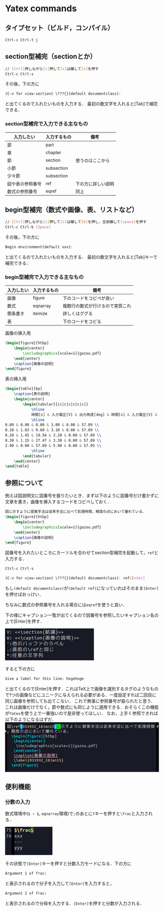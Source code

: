 # Yatex commands

## タイプセット（ビルド，コンパイル）

``` bash
Ctrl-c Ctrl-t j
```
## section型補完（sectionとか）

```bash
// [Ctrl]押しながら[c]押して[c]は離して[s]を押す
Ctrl-c Ctrl-s
```

その後，下の方に

```bash
(C-v for view-section) \???{}(default documentclass):
```

と出てくるので入れたいものを入力する．
最初の数文字を入れると[Tab]で補完できる．

### section型補完で入力できる主なもの

|入力したい | 入力するもの | 備考 |
|---|---|---|
| 部 | part | |
| 章 | chapter | |
| 節 | section | 使うのはここから|
| 小節 | subsection | |
| 少々節 | subsection | |
| 図や表の参照番号 | ref | 下の方に詳しい説明|
| 数式の参照番号 | eqref | 同上 |

## begin型補完（数式や画像、表、リストなど）

```bash
// [Ctrl]押しながら[c]押して[c]は離して[b]を押し，全部離して[space]を押す
Ctrl-c Ctrl-b [Space]
```

その後，下の方に

```bash
Begin environment(default xxx):
```

と出てくるので入れたいものを入力する．
最初の数文字を入れると[Tab]キーで補完できる．

### begin型補完で入力できる主なもの

|入力したい | 入力するもの | 備考 |
|---|---|---|
| 画像 | figure | 下のコードをコピペが良い |
| 数式 | eqnarray | 複数行の数式が行けるので実質これ|
| 箇条書き | itemize | 詳しくはググる|
| 表 | | 下のコードをコピる|


画像の挿入用

```tex
\begin{figure}[htbp]
	\begin{center}
		\includegraphics[scale=1]{gazou.pdf}
	\end{center}
	\caption{画像の説明}
\end{figure}
```

表の挿入用

```tex
\begin{table}[bp]
	\caption{表の説明}
	\begin{center}
  		\begin{tabular}{|c|c|c|c|c|c|}
  			\hline
			時間[s] & 入力電圧[V] & 出力角度[deg] & 時間[s] & 入力電圧[V] & 出力角度[deg]\\ 
  			\hline
0.00 & 0.00 & 0.00 & 3.00 & 0.00 & 57.89 \\
0.10 & 1.83 & 9.60 & 3.10 & 0.00 & 57.89 \\
0.20 & 1.45 & 19.56 & 3.20 & 0.00 & 57.89 \\
0.30 & 1.15 & 27.47 & 3.30 & 0.00 & 57.89 \\
2.90 & 0.00 & 57.89 & 5.90 & 0.00 & 57.95 \\
			\hline
 		\end{tabular}
	\end{center}
\end{table}
```

## 参照について
例えば図説明文に図番号を振りたいとき．まず以下のように図番号だけ書かずに文章を書き，画像を挿入するコードをコピペしておく．

```tex
図に示すように提案手法は従来手法に比べて処理時間，精度の点において優れている．
\begin{figure}[htbp]
	\begin{center}
		\includegraphics[scale=1]{gazou.pdf}
	\end{center}
	\caption{画像の説明}
\end{figure}
```

図番号を入れたいところにカーソルを合わせてsection型補完を起動して，`ref`と入力する．

```bash
Ctrl-c Ctrl-s
```

```bash
(C-v for view-section) \???{}(default documentclass): ref[Enter]
```

もし`(default documentclass)`が`(default ref)`になっていればそのまま`[Enter]`を押せばおっけい．

ちなみに数式の参照番号を入れる場合には`eqref`を使うと良い．

下の様にキャプション一覧が出てくるので図番号を参照したいキャプション名の上で[Enter]を押す．

![参照の様子01](./reference_01.png)

すると下の方に

```bash
Give a label for this line: hogehoge
```

と出てくるので[Enter]を押す．これはTeX上で画像を識別するタグのようなもので1つの画像などにユニークに与えられる必要がある．一度設定すれば二回目に同じ画像を参照しても出てこない．
これで無事に参照番号が振られたと思う．これは画像だけでなく，節や数式にも同じように適用できる．おそらくこの機能が`Yatex`を使う上で一番強いので是非使ってほしい．
なお，上手く参照できれば以下のようになるはずだ．
![参照の様子02](./reference_02.png)

## 便利機能

### 分数の入力
数式環境中(`$ ~ $`, `eqnarray`環境)で`;`のあとに`f`キーを押すと`\frac`と入力される．

![分数の入力01](./frac_01.png)

その状態で`[Enter]`キーを押すと分数入力モードになる．下の方に

```bash
Argument 1 of frac:
```

と表示されるので分子を入力して`[Enter]`を入力すると，

```bash
Argument 2 of frac:
```

と表示されるので分母を入力する．`[Enter]`を押すと分数が入力される．

